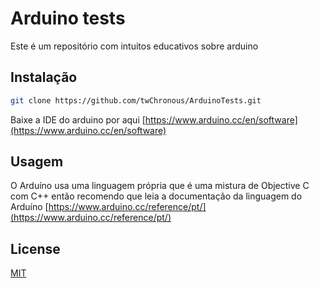 # Arduino tests

Este é um repositório com intuitos educativos sobre arduino

## Instalação

```bash
git clone https://github.com/twChronous/ArduinoTests.git
```
Baixe a IDE do arduino por aqui [https://www.arduino.cc/en/software](https://www.arduino.cc/en/software)

## Usagem
O Arduíno usa uma linguagem própria que é uma mistura de Objective C com C++  então recomendo que leia a documentação da linguagem do Arduíno [https://www.arduino.cc/reference/pt/](https://www.arduino.cc/reference/pt/)

## License
[MIT](https://choosealicense.com/licenses/mit/)